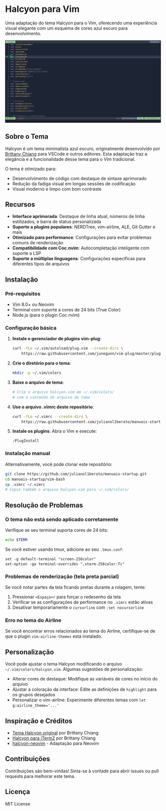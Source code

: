 # Halcyon para Vim

Uma adaptação do tema Halcyon para o Vim, oferecendo uma experiência visual elegante com um esquema de cores azul escuro para desenvolvimento.

![Exemplo do Vim](https://github.com/julianol1berato/manuais-startup/raw/main/vim-bash/vim1.png)

## Sobre o Tema

Halcyon é um tema minimalista azul escuro, originalmente desenvolvido por [Brittany Chiang](https://github.com/bchiang7) para VSCode e outros editores. Esta adaptação traz a elegância e a funcionalidade desse tema para o Vim tradicional.

O tema é otimizado para:
- Desenvolvimento de código com destaque de sintaxe aprimorado
- Redução da fadiga visual em longas sessões de codificação
- Visual moderno e limpo com bom contraste

## Recursos

- **Interface aprimorada**: Destaque de linha atual, números de linha estilizados, e barra de status personalizada
- **Suporte a plugins populares**: NERDTree, vim-airline, ALE, Git Gutter e mais
- **Otimizado para performance**: Configurações para evitar problemas comuns de renderização
- **Compatibilidade com Coc.nvim**: Autocompletação inteligente com suporte a LSP
- **Suporte a múltiplas linguagens**: Configurações específicas para diferentes tipos de arquivos

## Instalação

### Pré-requisitos

- Vim 8.0+ ou Neovim
- Terminal com suporte a cores de 24 bits (True Color)
- Node.js (para o plugin Coc.nvim)

### Configuração básica

1. **Instale o gerenciador de plugins vim-plug**:
   ```bash
   curl -fLo ~/.vim/autoload/plug.vim --create-dirs \
       https://raw.githubusercontent.com/junegunn/vim-plug/master/plug.vim
   ```

2. **Crie o diretório para o tema**:
   ```bash
   mkdir -p ~/.vim/colors
   ```

3. **Baixe o arquivo de tema**:
   ```bash
   # Crie o arquivo halcyon.vim em ~/.vim/colors/
   # com o conteúdo do arquivo de tema
   ```

4. **Use o arquivo .vimrc deste repositório**:
   ```bash
   curl -fLo ~/.vimrc --create-dirs \
       https://raw.githubusercontent.com/julianol1berato/manuais-startup/main/vim-bash/.vimrc
   ```

5. **Instale os plugins**:
   Abra o Vim e execute:
   ```
   :PlugInstall
   ```

### Instalação manual

Alternativamente, você pode clonar este repositório:

```bash
git clone https://github.com/julianol1berato/manuais-startup.git
cd manuais-startup/vim-bash
cp .vimrc ~/.vimrc
# Copie também o arquivo halcyon.vim para ~/.vim/colors/
```

## Resolução de Problemas

### O tema não está sendo aplicado corretamente

Verifique se seu terminal suporta cores de 24 bits:
```bash
echo $TERM
```

Se você estiver usando tmux, adicione ao seu `.tmux.conf`:
```
set -g default-terminal "screen-256color"
set-option -ga terminal-overrides ",xterm-256color:Tc"
```

### Problemas de renderização (tela preta parcial)

Se você notar partes da tela ficando pretas durante a rolagem, tente:
1. Pressionar `<Espaço>r` para forçar o redesenho da tela
2. Verificar se as configurações de performance no `.vimrc` estão ativas
3. Desativar temporariamente o `cursorline` com `:set nocursorline`

### Erro no tema do Airline

Se você encontrar erros relacionados ao tema do Airline, certifique-se de que o plugin `vim-airline-themes` está instalado.

## Personalização

Você pode ajustar o tema Halcyon modificando o arquivo `~/.vim/colors/halcyon.vim`. Algumas sugestões de personalização:

- Alterar cores de destaque: Modifique as variáveis de cores no início do arquivo
- Ajustar a coloração da interface: Edite as definições de `highlight` para os grupos desejados
- Personalizar o vim-airline: Experimente diferentes temas com `let g:airline_theme='...'`

## Inspiração e Créditos

- [Tema Halcyon original](https://github.com/bchiang7/halcyon-vscode) por Brittany Chiang
- [Halcyon para iTerm2](https://github.com/bchiang7/halcyon-iterm) por Brittany Chiang
- [halcyon-neovim](https://github.com/kwsp/halcyon-neovim) - Adaptação para Neovim

## Contribuições

Contribuições são bem-vindas! Sinta-se à vontade para abrir issues ou pull requests para melhorar este tema.

## Licença

MIT License
